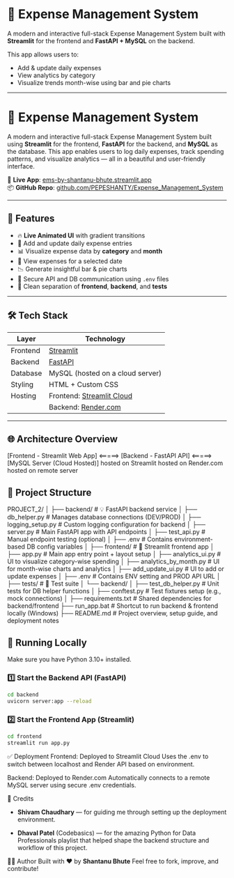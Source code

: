 # 💸 Expense Management System

A modern and interactive full-stack Expense Management System built with **Streamlit** for the frontend and **FastAPI + MySQL** on the backend.

This app allows users to:
- Add & update daily expenses
- View analytics by category
- Visualize trends month-wise using bar and pie charts

---

# 💸 Expense Management System

A modern and interactive full-stack Expense Management System built using **Streamlit** for the frontend, **FastAPI** for the backend, and **MySQL** as the database. This app enables users to log daily expenses, track spending patterns, and visualize analytics — all in a beautiful and user-friendly interface.

🔗 **Live App**: [ems-by-shantanu-bhute.streamlit.app](https://ems-by-shantanu-bhute.streamlit.app)  
📦 **GitHub Repo**: [github.com/PEPESHANTY/Expense_Management_System](https://github.com/PEPESHANTY/Expense_Management_System)

---

## 🚀 Features

- 🔥 **Live Animated UI** with gradient transitions
- 🧾 Add and update daily expense entries
- 📊 Visualize expense data by **category** and **month**
- 📅 View expenses for a selected date
- 📉 Generate insightful bar & pie charts
- 🔐 Secure API and DB communication using `.env` files
- 📁 Clean separation of **frontend**, **backend**, and **tests**

---

## 🛠 Tech Stack

| Layer      | Technology                          |
|------------|--------------------------------------|
| Frontend   | [Streamlit](https://streamlit.io)   |
| Backend    | [FastAPI](https://fastapi.tiangolo.com) |
| Database   | MySQL (hosted on a cloud server)     |
| Styling    | HTML + Custom CSS                   |
| Hosting    | Frontend: [Streamlit Cloud](https://streamlit.io/cloud)  
|            | Backend: [Render.com](https://render.com)  

---

## 🌐 Architecture Overview

[Frontend - Streamlit Web App] <=====> [Backend - FastAPI API] <=====> [MySQL Server (Cloud Hosted)] hosted on Streamlit hosted on Render.com hosted on remote server


## 📁 Project Structure

PROJECT_2/
│
├── backend/                      # 💡 FastAPI backend service
│   ├── db_helper.py              # Manages database connections (DEV/PROD)
│   ├── logging_setup.py          # Custom logging configuration for backend
│   ├── server.py                 # Main FastAPI app with API endpoints
│   ├── test_api.py               # Manual endpoint testing (optional)
│   ├── .env                      # Contains environment-based DB config variables
│
├── frontend/                     # 🎨 Streamlit frontend app
│   ├── app.py                    # Main app entry point + layout setup
│   ├── analytics_ui.py           # UI to visualize category-wise spending
│   ├── analytics_by_month.py     # UI for month-wise charts and analytics
│   ├── add_update_ui.py          # UI to add or update expenses
│   ├── .env                      # Contains ENV setting and PROD API URL
│
├── tests/                        # 🧪 Test suite
│   └── backend/
│       ├── test_db_helper.py     # Unit tests for DB helper functions
│       ├── conftest.py           # Test fixtures setup (e.g., mock connections)
│
├── requirements.txt              # Shared dependencies for backend/frontend
├── run_app.bat                   # Shortcut to run backend & frontend locally (Windows)
├── README.md                     # Project overview, setup guide, and deployment notes



## 🧪 Running Locally

Make sure you have Python 3.10+ installed.

### 1️⃣ Start the Backend API (FastAPI)
```bash
cd backend
uvicorn server:app --reload
```

### 2️⃣ Start the Frontend App (Streamlit)
```bash
cd frontend
streamlit run app.py
```

✅ Deployment
Frontend: Deployed to Streamlit Cloud
Uses the .env to switch between localhost and Render API based on environment.

Backend: Deployed to Render.com
Automatically connects to a remote MySQL server using secure .env credentials.

🙌 Credits
- **Shivam Chaudhary** — for guiding me through setting up the deployment environment.

- **Dhaval Patel** (Codebasics) — for the amazing Python for Data Professionals playlist that helped shape the backend structure and workflow of this project.

👨‍💻 Author
Built with ❤️ by **Shantanu Bhute**
Feel free to fork, improve, and contribute!

